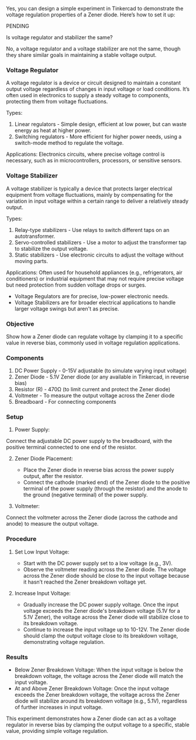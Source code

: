 Yes, you can design a simple experiment in Tinkercad to demonstrate the voltage regulation properties of a Zener diode. Here’s how to set it up:

PENDING

Is voltage regulator and stabilizer the same?

No, a voltage regulator and a voltage stabilizer are not the same, though they share similar goals in maintaining a stable voltage output.

### Voltage Regulator

A voltage regulator is a device or circuit designed to maintain a constant output voltage regardless of changes in input voltage or load conditions. It’s often used in electronics to supply a steady voltage to components, protecting them from voltage fluctuations.

Types:
1. Linear regulators - Simple design, efficient at low power, but can waste energy as heat at higher power.
2. Switching regulators - More efficient for higher power needs, using a switch-mode method to regulate the voltage.

Applications: Electronics circuits, where precise voltage control is necessary, such as in microcontrollers, processors, or sensitive sensors.

### Voltage Stabilizer

A voltage stabilizer is typically a device that protects larger electrical equipment from voltage fluctuations, mainly by compensating for the variation in input voltage within a certain range to deliver a relatively steady output.

Types:
1. Relay-type stabilizers - Use relays to switch different taps on an autotransformer.
2. Servo-controlled stabilizers - Use a motor to adjust the transformer tap to stabilize the output voltage.
3. Static stabilizers - Use electronic circuits to adjust the voltage without moving parts.

Applications: Often used for household appliances (e.g., refrigerators, air conditioners) or industrial equipment that may not require precise voltage but need protection from sudden voltage drops or surges.

- Voltage Regulators are for precise, low-power electronic needs.
- Voltage Stabilizers are for broader electrical applications to handle larger voltage swings but aren't as precise.

### Objective

Show how a Zener diode can regulate voltage by clamping it to a specific value in reverse bias, commonly used in voltage regulation applications.

### Components

1. DC Power Supply - 0-15V adjustable (to simulate varying input voltage)
2. Zener Diode - 5.1V Zener diode (or any available in Tinkercad, in reverse bias)
3. Resistor (R) - 470Ω (to limit current and protect the Zener diode)
4. Voltmeter - To measure the output voltage across the Zener diode
5. Breadboard - For connecting components

### Setup

1. Power Supply:

Connect the adjustable DC power supply to the breadboard, with the positive terminal connected to one end of the resistor.

2. Zener Diode Placement:
   - Place the Zener diode in reverse bias across the power supply output, after the resistor.
   - Connect the cathode (marked end) of the Zener diode to the positive terminal of the power supply (through the resistor) and the anode to the ground (negative terminal) of the power supply.

3. Voltmeter:

Connect the voltmeter across the Zener diode (across the cathode and anode) to measure the output voltage.

### Procedure

1. Set Low Input Voltage:
   - Start with the DC power supply set to a low voltage (e.g., 3V).
   - Observe the voltmeter reading across the Zener diode. The voltage across the Zener diode should be close to the input voltage because it hasn’t reached the Zener breakdown voltage yet.

2. Increase Input Voltage:
   - Gradually increase the DC power supply voltage. Once the input voltage exceeds the Zener diode's breakdown voltage (5.1V for a 5.1V Zener), the voltage across the Zener diode will stabilize close to its breakdown voltage.
   - Continue to increase the input voltage up to 10-12V. The Zener diode should clamp the output voltage close to its breakdown voltage, demonstrating voltage regulation.

### Results

- Below Zener Breakdown Voltage: When the input voltage is below the breakdown voltage, the voltage across the Zener diode will match the input voltage.
- At and Above Zener Breakdown Voltage: Once the input voltage exceeds the Zener breakdown voltage, the voltage across the Zener diode will stabilize around its breakdown voltage (e.g., 5.1V), regardless of further increases in input voltage.

This experiment demonstrates how a Zener diode can act as a voltage regulator in reverse bias by clamping the output voltage to a specific, stable value, providing simple voltage regulation.
